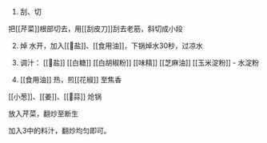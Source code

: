 1. 刮、切

把[[芹菜]]根部切去，用[[刮皮刀]]刮去老筋，斜切成小段

2. 焯
水开，加入[[🧂盐]]、[[食用油]]，下锅焯水30秒，过凉水

3. 调汁：
[[🧂盐]]
[[白糖]]
[[白胡椒粉]]
[[味精]]
[[芝麻油]]
[[玉米淀粉]] - 水淀粉

4. [[食用油]] 热，煎[[花椒]] 至焦香

[[小葱]]、[[姜]]、[[🧄蒜]] 炝锅

放入芹菜，翻炒至断生

加入3中的料汁，翻炒均匀即可。